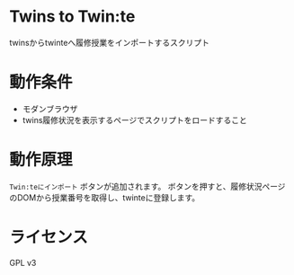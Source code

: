 # Twins to Twin:te
twinsからtwinteへ履修授業をインポートするスクリプト

# 動作条件
- モダンブラウザ
- twins履修状況を表示するページでスクリプトをロードすること

# 動作原理
`Twin:teにインポート` ボタンが追加されます。
ボタンを押すと、履修状況ページのDOMから授業番号を取得し、twinteに登録します。

# ライセンス
GPL v3